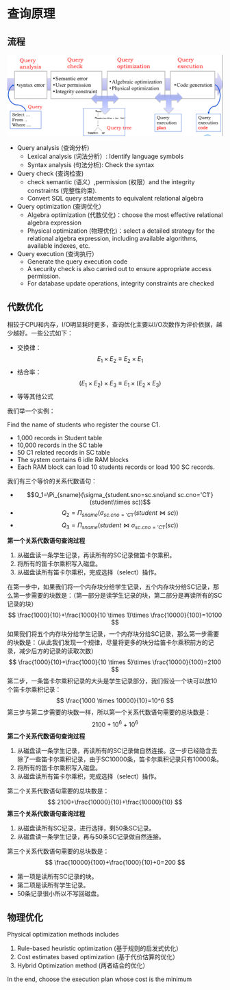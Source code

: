 # 查询原理

## 流程

![](./img/process.png)

- Query analysis (查询分析)
  - Lexical analysis (词法分析）: Identify language symbols
  - Syntax analysis (句法分析): Check the syntax
- Query check (查询检查)
  - check semantic (语义）,permission (权限）and the integrity constraints (完整性约束).
  - Convert SQL query statements to equivalent relational algebra
- Query optimization (查询优化）
  - Algebra optimization (代数优化)：choose the most effective relational algebra expression
  - Physical optimization (物理优化)：select a detailed strategy for the relational algebra expression, including available algorithms, available indexes, etc.
- Query execution (查询执行）
  - Generate the query execution code
  - A security check is also carried out to ensure appropriate access permission.
  - For database update operations, integrity constraints are checked

## 代数优化

相较于CPU和内存，I/O明显耗时更多，查询优化主要以I/O次数作为评价依据，越少越好。一些公式如下：

- 交换律：$$E_1 \times E_2 \equiv E_2 \times E_1$$
- 结合率：$$(E_1 \times E_2) \times E_3 \equiv E_1 \times (E_2 \times E_3)$$
- 等等其他公式

我们举一个实例：

Find the name of students who register the course C1.

- 1,000 records in Student table
- 10,000 records in the SC table
- 50 C1 related records in SC table
- The system contains 6 idle RAM blocks
- Each RAM block can load 10 students records or load 100 SC records.

我们有三个等价的关系代数语句：

- $$Q_1=\Pi_{sname}(\sigma_{student.sno=sc.sno\and sc.cno='C1'}(student\times sc))$$
- $$Q_2=\Pi_{sname}(\sigma_{sc.cno='C1'}(student \bowtie sc))$$
- $$Q_3=\Pi_{sname}(student \bowtie \sigma_{sc.cno='C1'}(sc))$$

**第一个关系代数语句查询过程**

1. 从磁盘读一条学生记录，再读所有的SC记录做笛卡尔乘积。
2. 将所有的笛卡尔乘积写入磁盘。
3. 从磁盘读所有笛卡尔乘积，完成选择（select）操作。

在第一步中，如果我们将一个内存块分给学生记录，五个内存块分给SC记录，那么第一步需要的块数是：（第一部分是读学生记录的块，第二部分是再读所有的SC记录的块）
$$
\frac{1000}{10}+\frac{1000}{10 \times 1}\times \frac{10000}{100}=10100
$$
如果我们将五个内存块分给学生记录，一个内存块分给SC记录，那么第一步需要的块数是：（从此我们发现一个规律，尽量将更多的块分给笛卡尔乘积前方的记录，减少后方的记录的读取次数）
$$
\frac{1000}{10}+\frac{1000}{10 \times 5}\times \frac{10000}{100}=2100
$$
第二步，一条笛卡尔乘积记录的大头是学生记录部分，我们假设一个块可以放10个笛卡尔乘积记录：
$$
\frac{1000 \times 10000}{10}=10^6
$$
第三步与第二步需要的块数一样，所以第一个关系代数语句需要的总块数是：
$$
2100+10^6+10^6
$$
**第二个关系代数语句查询过程**

1. 从磁盘读一条学生记录，再读所有的SC记录做自然连接。这一步已经隐含去除了一些笛卡尔乘积记录，由于SC10000条，笛卡尔乘积记录只有10000条。
2. 将所有的笛卡尔乘积写入磁盘。
3. 从磁盘读所有笛卡尔乘积，完成选择（select）操作。

第二个关系代数语句需要的总块数是：
$$
2100+\frac{10000}{10}+\frac{10000}{10}
$$
**第三个关系代数语句查询过程**

1. 从磁盘读所有SC记录，进行选择，剩50条SC记录。
2. 从磁盘读一条学生记录，再与50条SC记录做自然连接。

第三个关系代数语句需要的总块数是：
$$
\frac{10000}{100}+\frac{1000}{10}+0=200
$$

- 第一项是读所有SC记录的块。
- 第二项是读所有学生记录。
- 50条记录很小所以不写回磁盘。

## 物理优化

Physical optimization methods includes

1. Rule-based heuristic optimization (基于规则的启发式优化）
2. Cost estimates based optimization (基于代价估算的优化）
3. Hybrid Optimization method (两者结合的优化）

In the end, choose the execution plan whose cost is the minimum